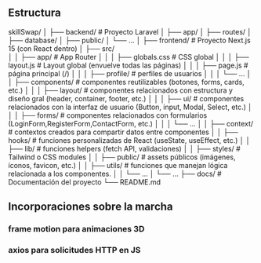 ## Estructura 
skillSwap/
│
├── backend/                # Proyecto Laravel
│   ├── app/
│   ├── routes/
│   ├── database/
│   ├── public/
│   └── ...
│
├── frontend/               # Proyecto Next.js 15 (con React dentro)
│   ├── src/                
│   │   ├── app/                # App Router
│   │   │   ├── globals.css     # CSS global
│   │   │   ├── layout.js       # Layout global (envuelve todas las páginas)
│   │   │   ├── page.js         # página principal (/)
│   │   │   ├── profile/        # perfiles de usuarios
│   │   │   └── ...
│   │   ├── components/         # componentes reutilizables (botones, forms, cards, etc.)
│   │   │       ├── layout/     # componentes relacionados con estructura y diseño gral (header, container, footer, etc.)
│   │   │       ├── ui/         # componentes relacionados con la interfaz de usuario (Button, input, Modal, Select, etc.)
│   │   │       ├── forms/      # componentes relacionados con formularios (LoginForm,RegisterForm,ContactForm, etc.)
│   │   │       └── ...
│   │   ├── context/            # contextos creados para compartir datos entre componentes 
│   │   ├── hooks/              # funciones personalizadas de React (useState, useEffect, etc.)
│   │   ├── lib/                # funciones helpers (fetch API, validaciones)
│   │   ├── styles/             # Tailwind o CSS modules
│   │   ├── public/             # assets públicos (imágenes, íconos, favicon, etc.)
│   │   ├── utils/             # funciones que manejan lógica relacionada a los componentes.
│   │   └── ...
│   └── ...
├── docs/                   # Documentación del proyecto
└── README.md

## Incorporaciones sobre la marcha

### frame motion para animaciones 3D

### axios para solicitudes HTTP en JS